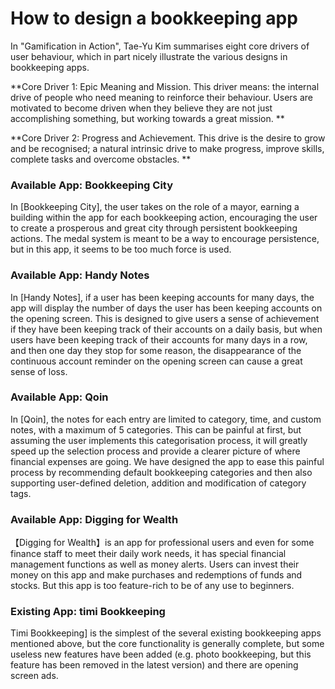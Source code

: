 # How to design a bookkeeping app

In "Gamification in Action", Tae-Yu Kim summarises eight core drivers of user behaviour, which in part nicely illustrate the various designs in bookkeeping apps.

**Core Driver 1: Epic Meaning and Mission. This driver means: the internal drive of people who need meaning to reinforce their behaviour. Users are motivated to become driven when they believe they are not just accomplishing something, but working towards a great mission. **

**Core Driver 2: Progress and Achievement. This drive is the desire to grow and be recognised; a natural intrinsic drive to make progress, improve skills, complete tasks and overcome obstacles. **



### Available App: Bookkeeping City

In [Bookkeeping City], the user takes on the role of a mayor, earning a building within the app for each bookkeeping action, encouraging the user to create a prosperous and great city through persistent bookkeeping actions. The medal system is meant to be a way to encourage persistence, but in this app, it seems to be too much force is used.

### Available App: Handy Notes

In [Handy Notes], if a user has been keeping accounts for many days, the app will display the number of days the user has been keeping accounts on the opening screen. This is designed to give users a sense of achievement if they have been keeping track of their accounts on a daily basis, but when users have been keeping track of their accounts for many days in a row, and then one day they stop for some reason, the disappearance of the continuous account reminder on the opening screen can cause a great sense of loss.

### Available App: Qoin

In [Qoin], the notes for each entry are limited to category, time, and custom notes, with a maximum of 5 categories. This can be painful at first, but assuming the user implements this categorisation process, it will greatly speed up the selection process and provide a clearer picture of where financial expenses are going. We have designed the app to ease this painful process by recommending default bookkeeping categories and then also supporting user-defined deletion, addition and modification of category tags.

### Available App: Digging for Wealth

【Digging for Wealth】is an app for professional users and even for some finance staff to meet their daily work needs, it has special financial management functions as well as money alerts. Users can invest their money on this app and make purchases and redemptions of funds and stocks. But this app is too feature-rich to be of any use to beginners.

### Existing App: timi Bookkeeping

Timi Bookkeeping] is the simplest of the several existing bookkeeping apps mentioned above, but the core functionality is generally complete, but some useless new features have been added (e.g. photo bookkeeping, but this feature has been removed in the latest version) and there are opening screen ads.

